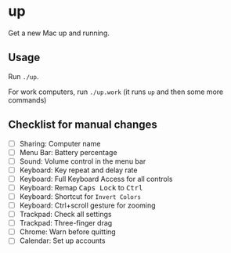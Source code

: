 # up

Get a new Mac up and running.

## Usage

Run `./up`.

For work computers, run `./up.work` (it runs `up` and then some more commands)

## Checklist for manual changes

- [ ] Sharing: Computer name
- [ ] Menu Bar: Battery percentage
- [ ] Sound: Volume control in the menu bar
- [ ] Keyboard: Key repeat and delay rate
- [ ] Keyboard: Full Keyboard Access for all controls
- [ ] Keyboard: Remap <kbd>Caps Lock</kbd> to <kbd>Ctrl</kbd>
- [ ] Keyboard: Shortcut for `Invert Colors`
- [ ] Keyboard: Ctrl+scroll gesture for zooming
- [ ] Trackpad: Check all settings
- [ ] Trackpad: Three-finger drag
- [ ] Chrome: Warn before quitting
- [ ] Calendar: Set up accounts
